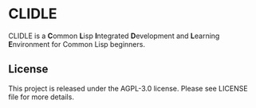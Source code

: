 # CLIDLE
CLIDLE is a **C**ommon **L**isp **I**ntegrated **D**evelopment and **L**earning **E**nvironment
for Common Lisp beginners.

## License
This project is released under the AGPL-3.0 license.
Please see LICENSE file for more details.
